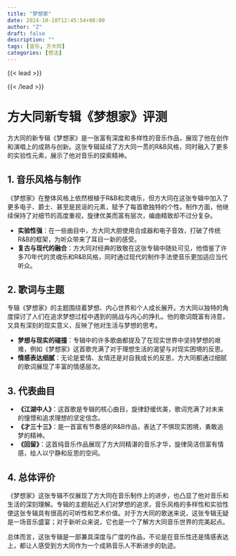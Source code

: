 ```yaml
---
title: "梦想家"
date: 2024-10-18T12:45:54+08:00
author: "Z"
draft: false
description: ""
tags: [音乐, 方大同]
categories: [想法]
---
```


{{< lead >}}

{{< /lead >}}

# 方大同新专辑《梦想家》评测

方大同的新专辑《梦想家》是一张富有深度和多样性的音乐作品，展现了他在创作和演唱上的成熟与创新。这张专辑延续了方大同一贯的R&B风格，同时融入了更多的实验性元素，展示了他对音乐的探索精神。

## 1. 音乐风格与制作

《梦想家》在整体风格上依然根植于R&B和灵魂乐，但方大同在这张专辑中加入了更多电子、爵士、甚至是民谣的元素，赋予了每首歌独特的个性。制作方面，他继续保持了对细节的高度重视，旋律优美而富有层次，编曲精致却不过分复杂。

- **实验性强**：在一些曲目中，方大同大胆使用合成器和电子音效，打破了传统R&B的框架，为听众带来了耳目一新的感受。
- **复古与现代的融合**：方大同对经典的致敬在这张专辑中随处可见，他借鉴了许多70年代的灵魂乐和R&B风格，同时通过现代的制作手法使音乐更加适应当代听众。

## 2. 歌词与主题

专辑《梦想家》的主题围绕着梦想、内心世界和个人成长展开。方大同以独特的角度探讨了人们在追求梦想过程中遇到的挑战与内心的挣扎。他的歌词既富有诗意，又具有深刻的现实意义，反映了他对生活与梦想的思考。

- **梦想与现实的碰撞**：专辑中的许多歌曲都提及了在现实世界中坚持梦想的艰难，例如《梦想家》这首歌充满了对于理想生活的渴望与对现实困境的反思。
- **情感表达细腻**：无论是爱情、友情还是对自我成长的反思，方大同都通过细腻的歌词展现了丰富的情感层次。

## 3. 代表曲目

- **《江湖中人》**：这首歌是专辑的核心曲目，旋律舒缓优美，歌词充满了对未来的憧憬和追求理想的坚定信念。
- **《才三十三》**：是一首富有节奏感的R&B作品，表达了不惧现实困境，勇敢追梦的精神。
- **《回留》**：这首纯音乐作品展现了方大同精湛的音乐才华，旋律简洁但富有情感，给人以宁静和反思的空间。

## 4. 总体评价

《梦想家》这张专辑不仅展现了方大同在音乐制作上的进步，也凸显了他对音乐和生活的深刻理解。专辑的主题贴近人们对梦想的追求，音乐风格的多样性和实验性使这张专辑具有很高的可听性和艺术价值。对于方大同的歌迷来说，这张专辑无疑是一场音乐盛宴；对于新听众来说，它也是一个了解方大同音乐世界的完美起点。

总体而言，这张专辑是一部兼具深度与广度的作品，不论是在音乐性还是情感表达上，都让人感受到方大同作为一个成熟音乐人不断进步的轨迹。
